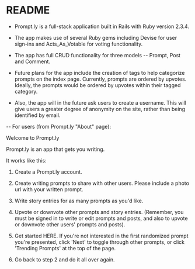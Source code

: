 # README

* Prompt.ly is a full-stack application built in Rails with Ruby version 2.3.4.

* The app makes use of several Ruby gems including Devise for user sign-ins and Acts_As_Votable for voting functionality.

* The app has full CRUD functionality for three models -- Prompt, Post and Comment.

* Future plans for the app include the creation of tags to help categorize prompts on the index page. Currently, prompts are ordered by upvotes. Ideally, the prompts would be ordered by upvotes within their tagged category.

* Also, the app will in the future ask users to create a username. This will give users a greater degree of anonymity on the site, rather than being identified by email.


-- For users (from Prompt.ly "About" page):

Welcome to Prompt.ly

Prompt.ly is an app that gets you writing.

It works like this:

1. Create a Prompt.ly account.

2. Create writing prompts to share with other users. Please include a photo url with your written prompt.

3. Write story entries for as many prompts as you'd like.

4. Upvote or downvote other prompts and story entries. (Remember, you must be signed in to write or edit prompts and posts, and also to upvote or downvote other users' prompts and posts).

5. Get started HERE. If you're not interested in the first randomized prompt you're presented, click 'Next' to toggle through other prompts, or click 'Trending Prompts' at the top of the page.

6. Go back to step 2 and do it all over again.
